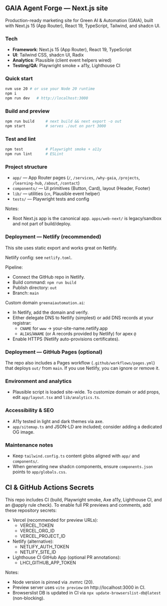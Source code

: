 ## GAIA Agent Forge — Next.js site

Production-ready marketing site for Green AI & Automation (GAIA), built with Next.js 15 (App Router), React 19, TypeScript, Tailwind, and shadcn UI.

### Tech
- **Framework**: Next.js 15 (App Router), React 19, TypeScript
- **UI**: Tailwind CSS, shadcn UI, Radix
- **Analytics**: Plausible (client event helpers wired)
- **Testing/QA**: Playwright smoke + a11y, Lighthouse CI

### Quick start
```bash
nvm use 20 # or use your Node 20 runtime
npm i
npm run dev   # http://localhost:3000
```

### Build and preview
```bash
npm run build     # next build && next export -o out
npm start         # serves ./out on port 3000
```

### Test and lint
```bash
npm test          # Playwright smoke + a11y
npm run lint      # ESLint
```

### Project structure
- `app/` — App Router pages (`/`, `/services`, `/why-gaia`, `/projects`, `/learning-hub`, `/about`, `/contact`)
- `components/` — UI primitives (Button, Card), layout (Header, Footer)
- `lib/` — utilities (`cn`, Plausible event helper)
- `tests/` — Playwright tests and config

Notes:
- Root Next.js app is the canonical app. `apps/web-next/` is legacy/sandbox and not part of build/deploy.

### Deployment — Netlify (recommended)
This site uses static export and works great on Netlify.

Netlify config: see `netlify.toml`.

Pipeline:
- Connect the GitHub repo in Netlify.
- Build command: `npm run build`
- Publish directory: `out`
- Branch: `main`

Custom domain `greenaiautomation.ai`:
- In Netlify, add the domain and verify.
- Either delegate DNS to Netlify (simplest) or add DNS records at your registrar:
  - `CNAME` for `www` → your-site-name.netlify.app
  - `ALIAS`/`ANAME` (or A records provided by Netlify) for apex `@`
- Enable HTTPS (Netlify auto-provisions certificates).

### Deployment — GitHub Pages (optional)
The repo also includes a Pages workflow (`.github/workflows/pages.yml`) that deploys `out/` from `main`.
If you use Netlify, you can ignore or remove it.

### Environment and analytics
- Plausible script is loaded site-wide. To customize domain or add props, edit `app/layout.tsx` and `lib/analytics.ts`.

### Accessibility & SEO
- A11y tested in light and dark themes via axe.
- `app/sitemap.ts` and JSON-LD are included; consider adding a dedicated OG image.

### Maintenance notes
- Keep `tailwind.config.ts` content globs aligned with `app/` and `components/`.
- When generating new shadcn components, ensure `components.json` points to `app/globals.css`.


## CI & GitHub Actions Secrets

This repo includes CI (build, Playwright smoke, Axe a11y, Lighthouse CI, and an @apply rule check). To enable full PR previews and comments, add these repository secrets:

- Vercel (recommended for preview URLs):
  - VERCEL_TOKEN
  - VERCEL_ORG_ID
  - VERCEL_PROJECT_ID
- Netlify (alternative):
  - NETLIFY_AUTH_TOKEN
  - NETLIFY_SITE_ID
- Lighthouse CI GitHub App (optional PR annotations):
  - LHCI_GITHUB_APP_TOKEN

Notes:
- Node version is pinned via .nvmrc (20).
- Preview server uses `vite preview` on http://localhost:3000 in CI.
- Browserslist DB is updated in CI via `npx update-browserslist-db@latest` (non-blocking).

